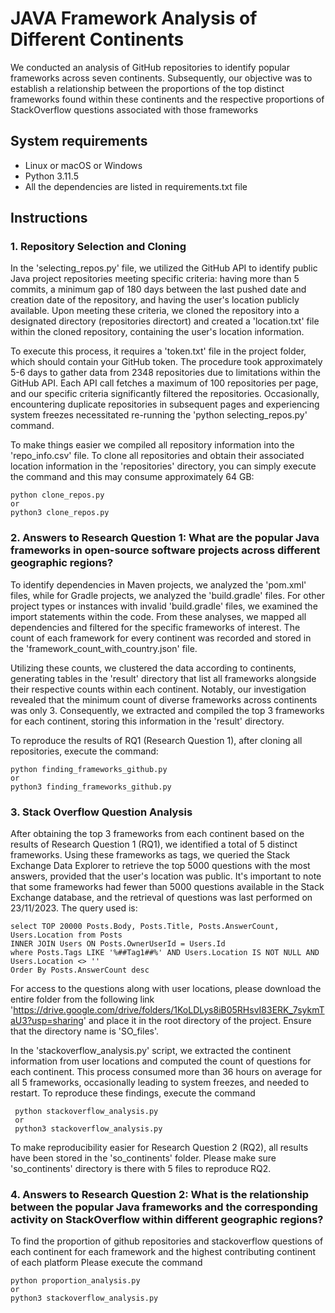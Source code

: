# JAVA Framework Analysis of Different Continents
We conducted an analysis of GitHub repositories to identify popular frameworks across seven continents. Subsequently, our objective was to establish a relationship between the proportions of the top distinct frameworks found within these continents and the respective proportions of StackOverflow questions associated with those frameworks

## System requirements
* Linux or macOS or Windows
* Python 3.11.5
* All the dependencies are listed in requirements.txt file

## Instructions

### 1. Repository Selection and Cloning
In the 'selecting_repos.py' file, we utilized the GitHub API to identify public Java project repositories meeting specific criteria: having more than 5 commits, a minimum gap of 180 days between the last pushed date and creation date of the repository, and having the user's location publicly available. Upon meeting these criteria, we cloned the repository into a designated directory (repositories directort) and created a 'location.txt' file within the cloned repository, containing the user's location information.

To execute this process, it requires a 'token.txt' file in the project folder, which should contain your GitHub token. The procedure took approximately 5-6 days to gather data from 2348 repositories due to limitations within the GitHub API. Each API call fetches a maximum of 100 repositories per page, and our specific criteria significantly filtered the repositories. Occasionally, encountering duplicate repositories in subsequent pages and experiencing system freezes necessitated re-running the 'python selecting_repos.py' command.

To make things easier we compiled all repository information into the 'repo_info.csv' file. To clone all repositories and obtain their associated location information in the 'repositories' directory, you can simply execute the command and this may consume approximately 64 GB:
```
python clone_repos.py
or 
python3 clone_repos.py
```

### 2. Answers to Research Question 1:  What are the popular Java frameworks in open-source software projects across different geographic regions?
To identify dependencies in Maven projects, we analyzed the 'pom.xml' files, while for Gradle projects, we analyzed the 'build.gradle' files. For other project types or instances with invalid 'build.gradle' files, we examined the import statements within the code. From these analyses, we mapped all dependencies and filtered for the specific frameworks of interest. The count of each framework for every continent was recorded and stored in the 'framework_count_with_country.json' file.

Utilizing these counts, we clustered the data according to continents, generating tables in the 'result' directory that list all frameworks alongside their respective counts within each continent. Notably, our investigation revealed that the minimum count of diverse frameworks across continents was only 3. Consequently, we extracted and compiled the top 3 frameworks for each continent, storing this information in the 'result' directory.

To reproduce the results of RQ1 (Research Question 1), after cloning all repositories, execute the command:
```
python finding_frameworks_github.py
or 
python3 finding_frameworks_github.py

```

### 3. Stack Overflow Question Analysis
After obtaining the top 3 frameworks from each continent based on the results of Research Question 1 (RQ1), we identified a total of 5 distinct frameworks. Using these frameworks as tags, we queried the Stack Exchange Data Explorer to retrieve the top 5000 questions with the most answers, provided that the user's location was public. It's important to note that some frameworks had fewer than 5000 questions available in the Stack Exchange database, and the retrieval of questions was last performed on 23/11/2023.
The query used is:

```
select TOP 20000 Posts.Body, Posts.Title, Posts.AnswerCount, Users.Location from Posts
INNER JOIN Users ON Posts.OwnerUserId = Users.Id
where Posts.Tags LIKE '%##Tag1##%' AND Users.Location IS NOT NULL AND Users.Location <> '' 
Order By Posts.AnswerCount desc
```

For access to the questions along with user locations, please download the entire folder from the following link 
'https://drive.google.com/drive/folders/1KoLDLys8iB05RHsvI83ERK_7sykmTaU3?usp=sharing'
and place it in the root directory of the project. Ensure that the directory name is 'SO_files'.

In the 'stackoverflow_analysis.py' script, we extracted the continent information from user locations and computed the count of questions for each continent. This process consumed more than 36 hours on average for all 5 frameworks, occasionally leading to system freezes, and needed to restart. To reproduce these findings, execute the command

```
 python stackoverflow_analysis.py
 or
 python3 stackoverflow_analysis.py
 ```

To make reproducibility easier for Research Question 2 (RQ2), all results have been stored in the 'so_continents' folder.
Please make sure 'so_continents' directory is there with 5 files to reproduce RQ2.

### 4. Answers to Research Question 2:  What is the relationship between the popular Java frameworks and the corresponding activity on StackOverflow within different geographic regions?

To find the proportion of github repositories and stackoverflow questions of each continent for each framework and the highest contributing continent of each platform
Please execute the command

```
python proportion_analysis.py 
or 
python3 stackoverflow_analysis.py
```
